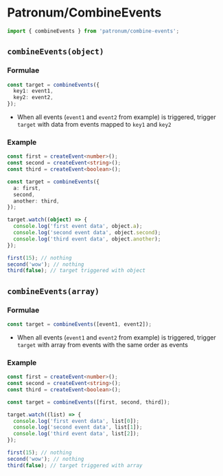 # Patronum/CombineEvents

```ts
import { combineEvents } from 'patronum/combine-events';
```

## `combineEvents(object)`

### Formulae

```ts
const target = combineEvents({
  key1: event1,
  key2: event2,
});
```

- When all events (`event1` and `event2` from example) is triggered, trigger `target` with data from events mapped to `key1` and `key2`

### Example

```ts
const first = createEvent<number>();
const second = createEvent<string>();
const third = createEvent<boolean>();

const target = combineEvents({
  a: first,
  second,
  another: third,
});

target.watch((object) => {
  console.log('first event data', object.a);
  console.log('second event data', object.second);
  console.log('third event data', object.another);
});

first(15); // nothing
second('wow'); // nothing
third(false); // target triggered with object
```

## `combineEvents(array)`

### Formulae

```ts
const target = combineEvents([event1, event2]);
```

- When all events (`event1` and `event2` from example) is triggered, trigger `target` with array from events with the same order as events

### Example

```ts
const first = createEvent<number>();
const second = createEvent<string>();
const third = createEvent<boolean>();

const target = combineEvents([first, second, third]);

target.watch((list) => {
  console.log('first event data', list[0]);
  console.log('second event data', list[1]);
  console.log('third event data', list[2]);
});

first(15); // nothing
second('wow'); // nothing
third(false); // target triggered with array
```
